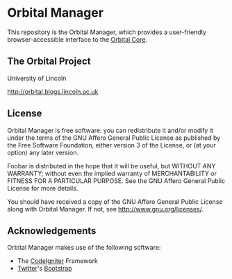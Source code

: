 # Orbital Manager

This repository is the Orbital Manager, which provides a user-friendly browser-accessible interface to the [Orbital Core](https://github.com/lncd/Orbital-Core).

## The Orbital Project

University of Lincoln

http://orbital.blogs.lincoln.ac.uk

## License

Orbital Manager is free software: you can redistribute it and/or modify it under the terms of the GNU Affero General Public License as published by the Free Software Foundation, either version 3 of the License, or (at your option) any later version.

Foobar is distributed in the hope that it will be useful, but WITHOUT ANY WARRANTY; without even the implied warranty of MERCHANTABILITY or FITNESS FOR A PARTICULAR PURPOSE. See the GNU Affero General Public License for more details.

You should have received a copy of the GNU Affero General Public License along with Orbital Manager. If not, see <http://www.gnu.org/licenses/>.

## Acknowledgements

Orbital Manager makes use of the following software:

* The [CodeIgniter](http://codeigniter.com/) Framework
* [Twitter](http://twitter.com/twitter)'s [Bootstrap](http://twitter.github.com/bootstrap/)
